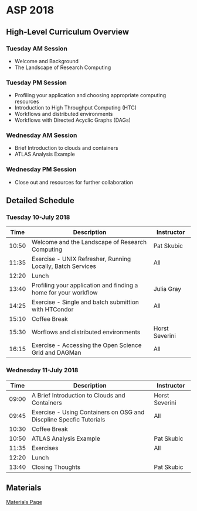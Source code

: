 # ASP 2018

## High-Level Curriculum Overview

### Tuesday AM Session

   * Welcome and Background
   * The Landscape of Research Computing
   
### Tuesday PM Session

   * Profiling your application and choosing appropriate computing resources
   * Introduction to High Throughput Computing (HTC)
   * Workflows and distributed environments
   * Workflows with Directed Acyclic Graphs (DAGs)
   
### Wednesday AM Session

   * Brief Introduction to clouds and containers
   * ATLAS Analysis Example
   
### Wednesday PM Session

   * Close out and resources for further collaboration
   
## Detailed Schedule

### Tuesday 10-July 2018

| Time  | Description                                                         | Instructor       |
|-------|---------------------------------------------------------------------|------------------|
| 10:50 | Welcome and the Landscape of Research Computing                     | Pat Skubic       |
| 11:35 | Exercise - UNIX Refresher, Running Locally, Batch Services          | All              |
| 12:20 | Lunch                                                               |                  |
| 13:40 | Profiling your application and finding a home for your workflow     | Julia Gray       |
| 14:25 | Exercise - Single and batch submittion with HTCondor                | All              |
| 15:10 | Coffee Break                                                        |                  |
| 15:30 | Worflows and distributed environments                               | Horst Severini   |
| 16:15 | Exercise - Accessing the Open Science Grid and DAGMan               | All              |

### Wednesday 11-July 2018

| Time  | Description                                                         | Instructor       |
|-------|---------------------------------------------------------------------|------------------|
| 09:00 | A Brief Introduction to Clouds and Containers                       | Horst Severini   |
| 09:45 | Exercise - Using Containers on OSG and Discpline Specfic Tutorials  | All              |
| 10:30 | Coffee Break                                                        |                  |
| 10:50 | ATLAS Analysis Example                                              | Pat Skubic       |
| 11:35 | Exercises                                                           | All              |
| 12:20 | Lunch                                                               |                  |
| 13:40 | Closing Thoughts                                                    | Pat Skubic       |

## Materials

[Materials Page](https://opensciencegrid.org/dosar/ASP2018/ASP2018_Materials/)
